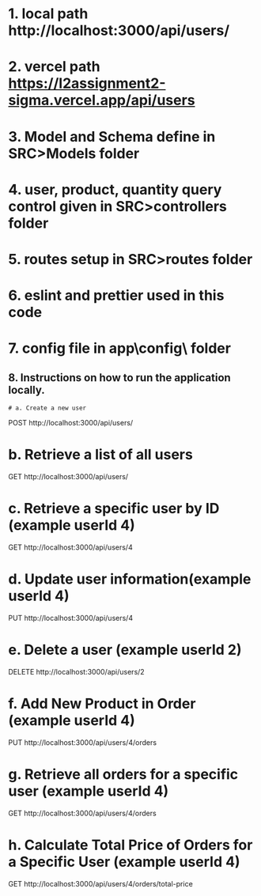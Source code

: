 # 1. local path http://localhost:3000/api/users/

# 2. vercel path https://l2assignment2-sigma.vercel.app/api/users

# 3. Model and Schema define in SRC>Models folder

# 4. user, product, quantity query control given in SRC>controllers folder

# 5. routes setup in SRC>routes folder

# 6. eslint and prettier used in this code

# 7. config file in app\config\ folder

## 8. Instructions on how to run the application locally.

    # a. Create a new user

POST http://localhost:3000/api/users/

# b. Retrieve a list of all users

GET http://localhost:3000/api/users/

# c. Retrieve a specific user by ID (example userId 4)

GET http://localhost:3000/api/users/4

# d. Update user information(example userId 4)

PUT http://localhost:3000/api/users/4

# e. Delete a user (example userId 2)

DELETE http://localhost:3000/api/users/2

# f. Add New Product in Order (example userId 4)

PUT http://localhost:3000/api/users/4/orders

# g. Retrieve all orders for a specific user (example userId 4)

GET http://localhost:3000/api/users/4/orders

# h. Calculate Total Price of Orders for a Specific User (example userId 4)

GET http://localhost:3000/api/users/4/orders/total-price
